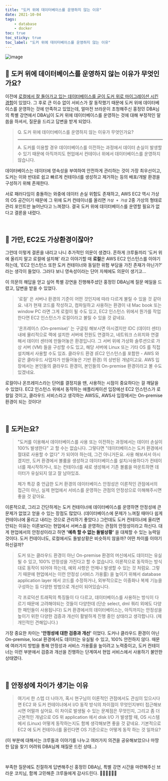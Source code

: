 ```yaml
---
title: "도커 위에 데이터베이스를 운영하지 않는 이유"
date: 2021-10-04
tags:
    - database
    - docker
toc: true
toc_sticky: true 
toc_label: "도커 위에 데이터베이스를 운영하지 않는 이유"
---
```


![image](https://user-images.githubusercontent.com/37354145/135798201-10147e04-4f47-4b4c-95e9-35795177b44d.png)

## 🎯 도커 위에 데이터베이스를 운영하지 않는 이유가 무엇인가요?
이전에 [로컬에서 잘 돌아가고 있는 데이터베이스를 굳이 도커 위로 마이그레이션 시킨 경험](https://hyeon9mak.github.io/migrate-local-database-to-docker/)이 있었다. 그 후로 큰 이슈 없이 서비스가 잘 동작했기 때문에 도커 위에 데이터베이스를 운영하는 것에 만족하고 있었는데, 얼마전 브라운이 초청해주신 홍정민 DBA님의 특별 강연에서 DBA님이 도커 위에 데이터베이스를 운영하는 것에 대해 부정적인 말씀을 하셔서, 질문을 드리고 답변을 받게 되었다.

> Q. 도커 위에 데이터베이스를 운영하지 않는 이유가 무엇인가요?
>
> ---
>
> A. 도커를 이용할 경우 데이터베이스를 이전하는 과정에서 
데이터 손실이 발생할 수 있기 때문에 아직까지도 현업에서 컨테이너 위에서 데이터베이스를 운영하지 않습니다.

데이터베이스는 데이터에 영속성을 부여하여 안전하게 관리하는 것이 가장 최우선이고,
도커는 이와 반대로 쉽고 빠르게 컨테이너를 생성하고 제거하는 등의 배포/개발 환경을 구성하기 위해 존재한다.

서로 패러다임이 충돌하는 와중에 데이터 손실 위험도 존재하고, AWS EC2 역시 가상의 OS 공간이기 때문에 그 위에 도커 컨테이너를 올리면 `가상 + 가상` 2중 가상의 형태로 관리 포인트만 늘어난다고 느껴졌다. 
결국 도커 위에 데이터베이스를 운영할 필요가 없다고 결론을 내렸다.

<br>

## 🎯 가만, EC2도 가상환경이잖아?
그런데 이렇게 결론을 내리고 나니 추가적인 의문이 생겼다.
흔하게 크루들끼리 '도커 위에 올리지 말고 로컬에 설치해' 라고 이야기할 때 **로컬**은
AWS EC2 인스턴스를 이야기하는데, 'EC2 인스턴스 또한 도커 컨테이너와 동일한 위험 부담을 가진 존재가 아닌가?' 라는 생각이 들었다.
그러다 보니 영속성이라는 단어 자체에도 의문이 생기고...

이 의문의 해답을 얻고 싶어 특별 강연을 진행해주셨던 홍정민 DBA님께 질문 메일을 드렸고, 답변을 받을 수 있었다.

> '로컬' 은 서버나 환경의 기준이 어떤 것인지에 따라 다르게 불릴 수 있을 것 같아요. 
내가 현재 코드를 작성하고, 컴파일하고 사용하는 환경이 내 Mac book 또는 window PC 라면 그게 로컬이 될 수도 있고,
EC2 인스턴스 위에서 뭔가를 작업한다면 EC2 인스턴스가 로컬이라고 불릴 수 있을 것 같네요.
> 
> '온프레미스 (On-premise)' 는 구글링 해보시면 아시겠지만 IDC (데이터 센터) 내에 물리적으로 랙에 설치한 서버에 전원도 연결하고, 네트워크 스위치와 연결해서 데이터 센터에 만들어놓은 환경입니다.
그 서버 위에 가상화 솔루션으로 가상 서버 (VM) 들을 구성할 수도 있고, 해당 서버에 Linux 또는 기타 OS 를 직접 설치해서 사용할 수도 있죠.
클라우드 환경 (EC2 인스턴스를 포함한 - AWS 와 같은 클라우드 사업자가 만들어놓은 기반 환경) 의 상반된 개념이고요. AWS 입장에서는 본인들의 클라우드 환경이, 본인들의 On-premise 환경이라고 볼 수도 있겠네요. 

로컬이나 온프레미스라는 단어를 결정지을 땐, 사용하는 시점이 중요하다는 걸 깨달을 수 있었다.
EC2 인스턴스 위에서 동작하는 애플리케이션 입장에선 EC2 인스턴스가 로컬일 것이고,
클라우드 서비스라고 생각하는 AWS도, AWS사 입장에서는 On-premise 환경이 되는 것이다!

<br>

## 🎯 도커는요?
> "도커를 이용해서 데이터베이스를 사용 또는 이전하는 과정에서는 데이터 손실이 100% 발생한다" 고 할 수는 없습니다.
그렇다면 "데이터베이스는 도커 환경에서 절대로 사용할 수 없다" 가 되어야 하는데, 그건 아니거든요.
사용 해보셔서 아시겠지만, 도커 환경에서 볼륨을 생성하고 데이터베이스를 설치/사용하다가 
컨테이너를 재시작하거나, 또는 컨테이너를 새로 생성해서 기존 볼륨을 마운트하면 데이터가 유실되지 않고 잘 남아있죠.
> 
> 제가 특강 중 언급한 도커 환경의 데이터베이스 안정성은
이론적인 관점에서의 접근이 아닌, 실제 현업에서 서비스를 운영하는 관점의 안정성으로 이해해주시면 좋을 것 같아요.

이론적으로, 그리고 간단하게는 도커 컨테이너에 데이터베이스를 운영하면 안정성에 큰 문제가 없었고 얻을 수 있는 장점도 많았다. (데이터베이스에 문제가 느껴질 때마다 쉽게 컨테이너에 올리고 내리는 것으로 관리하기 좋았다.) 
그런데도 도커 컨테이너에 올리면 안되는 이유는 이론보다는 현업에서 서버스를 운영하는 관점의 안정성이라고 하신다. 
대게 현업에서의 안정성이라고 하면 **'예측 할 수 없는 돌발상황'** 을 대체할 수 있는 능력일 것이다. 
도커 컨테이너도, 로컬에서도 돌발상황은 비슷하지 않을까? 어떤 차이를 이야기하신걸까?

> 도커 또는 클라우드 환경이 아닌 On-premise 환경의 머신에서도 데이터는 유실될 수 있고, 100% 안정성을 가진다고 할 수 없습니다.
> 이론적으로 동작하는 방식대로 동작이 되어야 하는데, 예외 사항은 언제나 발생할 수 있는 것 처럼요. 
그렇기 때문에 현업에서는 이런 안정성 (서비스 가용률) 을 높이기 위해서 database application layer 에서 코드를 수정하거나, 외부적으로는 이중화나 복제 기능을 구성하는 등 다양한 방법으로 개선이 되어있습니다.
> 
> 각 프로덕션 트래픽의 특징들이 다 다르고, 데이터베이스를 사용하는 방식이 다르기 때문에 고려해야되는 것들이 다양한데 (단순 select, dml 쿼리 외에도 다양한 패턴들이 사용됩니다)
도커 환경에서의 데이터베이스는, 아직까지는 안정성을 높이기 위한 다양한 검증과 개선이 활발하게 진행 중인 상태라고 생각합니다. (제 개인적인 견해입니다.)

가장 중요한 차이는 **'안정성에 대한 검증과 개선'** 이었다. 도커나 클라우드 환경이 아닌 On-premise, local 환경에서도 데이터는 유실될 수 있고, 100% 안전하지 않다. 때문에 여러가지 방법을 통해 안정성과 서비스 가용률을 높이려고 노력중이고, 도커 컨테이너는 이런 부분에서 검증과 개선을 진행하는 단계여서 현업 서비스에서 사용하기 불안한 상태였다.

<br>

## 🎯 안정성에 차이가 생기는 이유
> 여기서 한 스텝 더 나아가, 혹시 현구님이 이론적인 관점에서도 관심이 있으시다면
EC2 와 도커 컨테이너에서 I/O 동작 방식의 차이점이 무엇인지부터 접근해보시면 어떨까 싶어요. 
이 차이로 발생될 수 있는 문제점은 무엇인지, 그리고 좀 더 근본적인 개념으로 OS 위 application 에서 disk I/O 가 발생할 때, OS 시스템에서 (Linux) 어떻게 동작하는지도 함께 생각해보면 좋을 것 같네요.
기본적으로 EC2 에 도커 컨테이너를 올린다면 OS 기준으로는 어떻게 동작 하는 것 일까요?

(이 부분에 대해서는 크루들과 이야기를 나누고 여러가지 의견을 공유해보았으나 마땅한 답을 찾기 어려워 DBA님께 재질문 드린 상태...)

<br>

부족한 질문에도 친절하게 답변해주신 홍정민 DBA님, 특별 강연 시간을 마련해주신 브라운 코치님, 함께 고민해준 크루들에게 감사드린다. 🙇‍♂️🙇‍♂️🙇‍♂️
